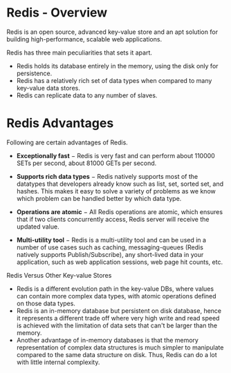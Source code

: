 # Redis - Overview

Redis is an open source, advanced key-value store and an apt solution for building high-performance, scalable web applications.

Redis has three main peculiarities that sets it apart.

- Redis holds its database entirely in the memory, using the disk only for persistence.
- Redis has a relatively rich set of data types when compared to many key-value data stores.
- Redis can replicate data to any number of slaves.

# Redis Advantages

Following are certain advantages of Redis.

- **Exceptionally fast** − Redis is very fast and can perform about 110000 SETs per second, about 81000 GETs per second.

- **Supports rich data types** − Redis natively supports most of the datatypes that developers already know such as list, set, sorted set, and hashes. This makes it easy to solve a variety of problems as we know which problem can be handled better by which data type.

- **Operations are atomic** − All Redis operations are atomic, which ensures that if two clients concurrently access, Redis server will receive the updated value.

- **Multi-utility tool** − Redis is a multi-utility tool and can be used in a number of use cases such as caching, messaging-queues (Redis natively supports Publish/Subscribe), any short-lived data in your application, such as web application sessions, web page hit counts, etc.

  

Redis Versus Other Key-value Stores

- Redis is a different evolution path in the key-value DBs, where values can contain more complex data types, with atomic operations defined on those data types.
- Redis is an in-memory database but persistent on disk database, hence it represents a different trade off where very high write and read speed is achieved with the limitation of data sets that can't be larger than the memory.
- Another advantage of in-memory databases is that the memory representation of complex data structures is much simpler to manipulate compared to the same data structure on disk. Thus, Redis can do a lot with little internal complexity.
